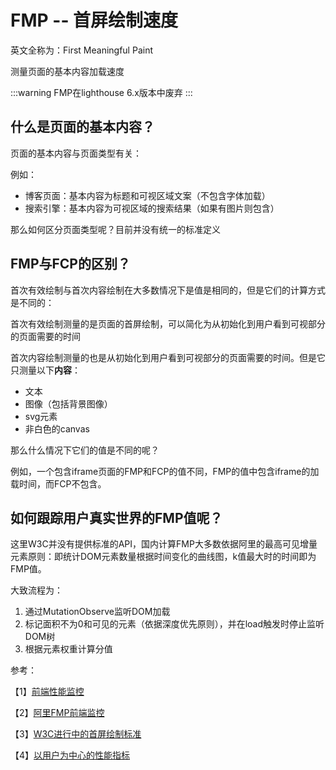 # FMP -- 首屏绘制速度

英文全称为：First Meaningful Paint

测量页面的基本内容加载速度

:::warning
FMP在lighthouse 6.x版本中废弃
:::

## 什么是页面的基本内容？

页面的基本内容与页面类型有关：

例如：

- 博客页面：基本内容为标题和可视区域文案（不包含字体加载）
- 搜索引擎：基本内容为可视区域的搜索结果（如果有图片则包含）

那么如何区分页面类型呢？目前并没有统一的标准定义

## FMP与FCP的区别？

首次有效绘制与首次内容绘制在大多数情况下是值是相同的，但是它们的计算方式是不同的：

首次有效绘制测量的是页面的首屏绘制，可以简化为从初始化到用户看到可视部分的页面需要的时间

首次内容绘制测量的也是从初始化到用户看到可视部分的页面需要的时间。但是它只测量以下**内容**：

- 文本
- 图像（包括背景图像）
- svg元素
- 非白色的canvas

那么什么情况下它们的值是不同的呢？

例如，一个包含iframe页面的FMP和FCP的值不同，FMP的值中包含iframe的加载时间，而FCP不包含。

## 如何跟踪用户真实世界的FMP值呢？

这里W3C并没有提供标准的API，国内计算FMP大多数依据阿里的最高可见增量元素原则：即统计DOM元素数量根据时间变化的曲线图，k值最大时的时间即为FMP值。

大致流程为：

1. 通过MutationObserve监听DOM加载
2. 标记面积不为0和可见的元素（依据深度优先原则），并在load触发时停止监听DOM树
3. 根据元素权重计算分值

参考：

【1】[前端性能监控](https://caelumtian.github.io/2019/10/22/%E5%89%8D%E7%AB%AF%E6%80%A7%E8%83%BD%E7%9B%91%E6%8E%A71/)

【2】[阿里FMP前端监控](https://zhuanlan.zhihu.com/p/44933789)

【3】[W3C进行中的首屏绘制标准](https://github.com/w3c/paint-timing)

【4】[以用户为中心的性能指标](https://web.dev/user-centric-performance-metrics/#in-the-field)
